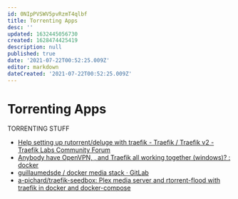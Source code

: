 ```yaml
---
id: 0NIpPVSWV5pvRzmT4qlbf
title: Torrenting Apps
desc: ''
updated: 1632445056730
created: 1628474425419
description: null
published: true
date: '2021-07-22T00:52:25.009Z'
editor: markdown
dateCreated: '2021-07-22T00:52:25.009Z'
---
```


# Torrenting Apps

TORRENTING STUFF

*   [Help setting up rutorrent/deluge with traefik - Traefik / Traefik v2 - Traefik Labs Community Forum](https://community.traefik.io/t/help-setting-up-rutorrent-deluge-with-traefik/1781)
*   [Anybody have OpenVPN, , and Traefik all working together (windows)? : docker](https://www.reddit.com/r/docker/comments/daahlq/anybody_have_openvpn_any_torrent_client_and/)
*   [guillaumedsde / docker media stack · GitLab](https://gitlab.com/guillaumedsde/docker-media-stack)
*   [a-pichard/traefik-seedbox: Plex media server and rtorrent-flood with traefik in docker and docker-compose](https://github.com/a-pichard/traefik-seedbox)
